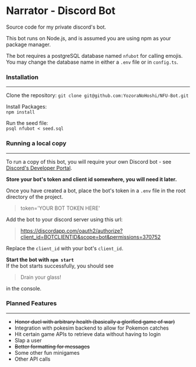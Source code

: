 # Narrator - Discord Bot


Source code for my private discord's bot. 

This bot runs on Node.js, and is assumed you are using npm as your package manager.

The bot requires a postgreSQL database named `nfubot` for calling emojis. You may change the database name in either a `.env` file or in `config.ts`.   

### Installation
---
Clone the repository:
`git clone git@github.com:YozoraNoHoshi/NFU-Bot.git`

Install Packages:  
`npm install`   

Run the seed file:   
`psql nfubot < seed.sql`


### Running a local copy
---

To run a copy of this bot, you will require your own Discord bot - see [Discord's Developer Portal](https://discordapp.com/developers/applications/).  
    
**Store your bot's token and client id somewhere, you will need it later.**   

Once you have created a bot, place the bot's token in a `.env` file in the root directory of the project.
> token='YOUR BOT TOKEN HERE'

Add the bot to your discord server using this url: 
>https://discordapp.com/oauth2/authorize?client_id=BOTCLIENTID&scope=bot&permissions=370752  

Replace the `client_id` with your bot's `client_id`.

**Start the bot with  `npm start`**     
If the bot starts successfully, you should see 
>Drain your glass!   

in the console.

### Planned Features
---
* ~~Honor duel with arbitrary health (basically a glorified game of war)~~
* Integration with pokesim backend to allow for Pokemon catches
* Hit certain game APIs to retrieve data without having to login
* Slap a user
* ~~Better formatting for messages~~
* Some other fun minigames 
* Other API calls
